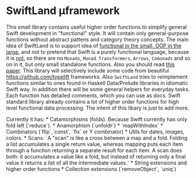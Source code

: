 # SwiftLand µframework

This small library contains useful higher order functions to simplify general Swift development in "functional" style. It will contain only general-purpose functions without abstract pattens and category theory concepts. The main idea of SwiftLand is to support idea of [functional in the small, OOP in the large](http://www.johndcook.com/blog/2009/03/23/functional-in-the-small-oo-in-the-large/), and not to pretend that Swift is a purely functional language, because it is [not](https://en.wikipedia.org/wiki/Referential_transparency), so there are no `Monads`, `Monad Transformers`, `Arrows`, `Comonads` and so on in it, but only small standalone functions. Also you should read [this paper](https://queue.acm.org/detail.cfm?id=2611829).
This library will selectively include some code from beautiful https://github.com/typelift frameworks. Also `SwiftLand` tries to reimplement functions similar to ones found in Haskell Data/Prelude libraries in idiomatic Swift way. In addition there will be some general helpers for everyday tasks. Each function has detailed comments, which you can use as docs. Swift standard library already contains a lot of higher order functions for high level functional data processing. The intent of this libary is just to add more.
<p> Currently it has:
* Catamorphisms (folds). Because Swift currently has only fold left (`reduce`).
* Anamorphism (`unfoldr`)
* `mapWithIndex`
* Combinators (`flip`,`const`, `fix` or Y combinator)
* Utils for dates, images, colors.
* Scans: `A "scan" is like a cross between a map and a fold. Folding a list accumulates a single return value, whereas mapping puts each item through a function returning a separate result for each item. A scan does both: it accumulates a value like a fold, but instead of returning only a final value it returns a list of all the intermediate values.`
* String extensions and higher order functions
* Collection extensions (`removeObject`, `uniq`)
